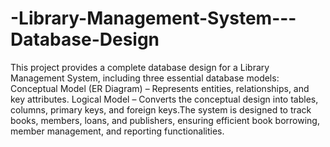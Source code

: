 # -Library-Management-System---Database-Design
This project provides a complete database design for a Library Management System, including three essential database models:  Conceptual Model (ER Diagram) – Represents entities, relationships, and key attributes. Logical Model – Converts the conceptual design into tables, columns, primary keys, and foreign keys.The system is designed to track books, members, loans, and publishers, ensuring efficient book borrowing, member management, and reporting functionalities.
